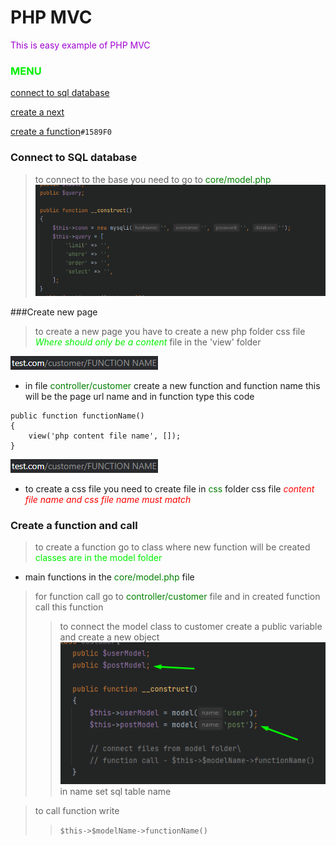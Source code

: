# PHP MVC

<font color="asdadcvsrotkd-fgv">This is easy example of PHP MVC</font>

### <font color="gree">MENU</font>

[connect to sql database](#connect-to-sql-database)

[create a next](#create-new-page)

[create a function](#create-a-function-and-call)`#1589F0`




### Connect to SQL database

>to connect to the base you need to go to <font color="green"> core/model.php </font>
>![img.png](readme/img.png)

###Create new page

>to create a new page you have to create a new php </font> folder css file <font color="gree"> *Where should only be a content* </font> file in the 'view' folder 

![images/img_1.png](readme/img_1.png)
- in file <font color="green"> controller/customer </font> create a new function and function name this will be the page url name and in function type this code
```    
public function functionName()
{
    view('php content file name', []);
}
```

![img_6.png](readme/img_6.png)
- to create a css file you need to create file in <font color="green"> css </font> folder css file <font color="red"> *content file name and css file name must match* </font>


### Create a function and call

>to create a function go to class where new function will be created <font color="gree"> classes are in the model folder </font>

- main functions in the <font color="green"> core/model.php </font> file

> for function call go to <font color="green"> controller/customer </font> file and in created function call this function
>> to connect the model class to customer create a public variable and  create a new object
![img_2.png](readme/img_2.png)
> in name set sql table name

>to call function write
>> ```$this->$modelName->functionName()```
